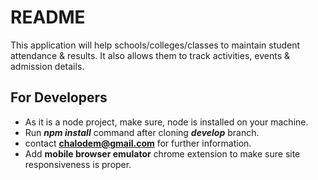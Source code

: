 # README #

This application will help schools/colleges/classes to maintain student attendance & results.
It also allows them to track activities, events & admission details.

## For Developers ##

* As it is a node project, make sure, node is installed on your machine.
* Run ***npm install*** command after cloning ***develop*** branch.
* contact **chalodem@gmail.com** for further information.
* Add **mobile browser emulator** chrome extension to make sure site responsiveness is proper.